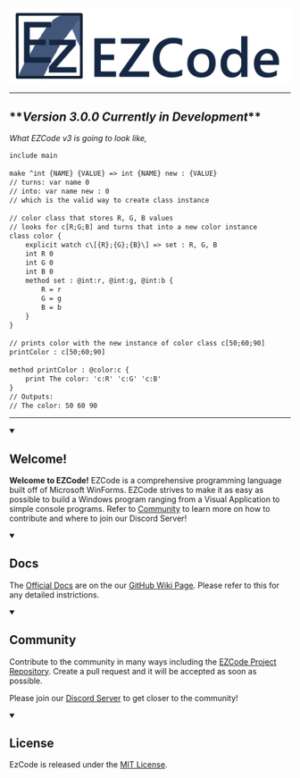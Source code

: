 ![Main Image](https://raw.githubusercontent.com/JBrosDevelopment/EZCode/master/docs/Images/EZCode_Wide_Logo.png)

---

## \*\**Version 3.0.0 Currently in Development*\*\*
*What EZCode v3 is going to look like,*
```ezcode
include main

make ^int {NAME} {VALUE} => int {NAME} new : {VALUE}
// turns: var name 0
// into: var name new : 0
// which is the valid way to create class instance

// color class that stores R, G, B values
// looks for c[R;G;B] and turns that into a new color instance
class color {
    explicit watch c\[{R};{G};{B}\] => set : R, G, B
    int R 0
    int G 0
    int B 0
    method set : @int:r, @int:g, @int:b {
        R = r
        G = g
        B = b
    }
}

// prints color with the new instance of color class c[50;60;90]
printColor : c[50;60;90]

method printColor : @color:c {
    print The color: 'c:R' 'c:G' 'c:B'
}
// Outputs:
// The color: 50 60 90
```

---

<details open>
<summary><h2>Welcome!</h2></summary>

**Welcome to EZCode!** EZCode is a comprehensive programming language built off of Microsoft WinForms. EZCode strives to make it as easy as possible to build a Windows program ranging from a Visual Application to simple console programs. Refer to [Community](#community) to learn more on how to contribute and where to join our Discord Server!
</details>

<details open>
<summary><h2>Docs</h2></summary>

The [Official Docs](https://github.com/EZCodeLanguage/EZCode/wiki/EZCode-Docs) are on the our [GitHub Wiki Page](https://github.com/EZCodeLanguage/EZCode/wiki). Please refer to this for any detailed instrictions.
</details>

<details open>
<summary><h2>Community</h2></summary>

Contribute to the community in many ways including the [EZCode Project Repository](https://github.com/EZCodeLanguage/EZCode-Projects.git). Create a pull request and it will be accepted as soon as possible. 

Please join our [Discord Server](https://discord.gg/DpBrp6Zy) to get closer to the community!
</details>

<details open>
<summary><h2>License</h2></summary>

EzCode is released under the [MIT License](LICENSE).
</details>
